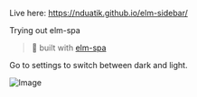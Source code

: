 
Live here: https://nduatik.github.io/elm-sidebar/

Trying out elm-spa
> 🌳  built with [elm-spa](https://elm-spa.dev)

Go to settings to switch between dark and light.


![Image](https://cdn.dribbble.com/users/3825797/screenshots/9629852/media/c0d201e04581e67e2d5d3fb9a76d016a.png)
